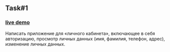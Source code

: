## Task#1
### [live demo](#)
Написать приложение для «личного кабинета», включающее в себя авторизацию,
просмотр личных данных (имя, фамилия, телефон, адрес), изменение личных данных.
